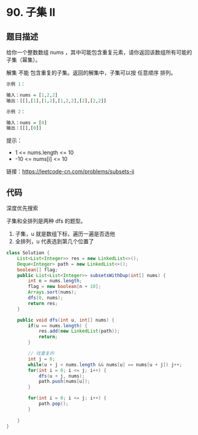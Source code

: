 # 90. 子集 II

## 题目描述

给你一个整数数组 nums ，其中可能包含重复元素，请你返回该数组所有可能的子集（幂集）。

解集 不能 包含重复的子集。返回的解集中，子集可以按 任意顺序 排列。

```r
示例 1：

输入：nums = [1,2,2]
输出：[[],[1],[1,2],[1,2,2],[2],[2,2]]

示例 2：

输入：nums = [0]
输出：[[],[0]]
```

提示：

- 1 <= nums.length <= 10
- -10 <= nums[i] <= 10

链接：https://leetcode-cn.com/problems/subsets-ii

## 代码

深度优先搜索

子集和全排列是两种 dfs 的题型。

1. 子集，u 就是数组下标，遍历一遍是否选他
2. 全排列，u 代表选到第几个位置了

```java
class Solution {
    List<List<Integer>> res = new LinkedList<>();
    Deque<Integer> path = new LinkedList<>();
    boolean[] flag;
    public List<List<Integer>> subsetsWithDup(int[] nums) {
        int n = nums.length;
        flag = new boolean[n + 10];
        Arrays.sort(nums);
        dfs(0, nums);
        return res;
    }

    public void dfs(int u, int[] nums) {
        if(u == nums.length) {
            res.add(new LinkedList(path));
            return;
        }

        // 找重复的
        int j = 0;
        while(u + j < nums.length && nums[u] == nums[u + j]) j++;
        for(int i = 0; i <= j; i++) {
            dfs(u + j, nums);
            path.push(nums[u]);
        }

        for(int i = 0; i <= j; i++) {
            path.pop();
        }
        
    }
}
```